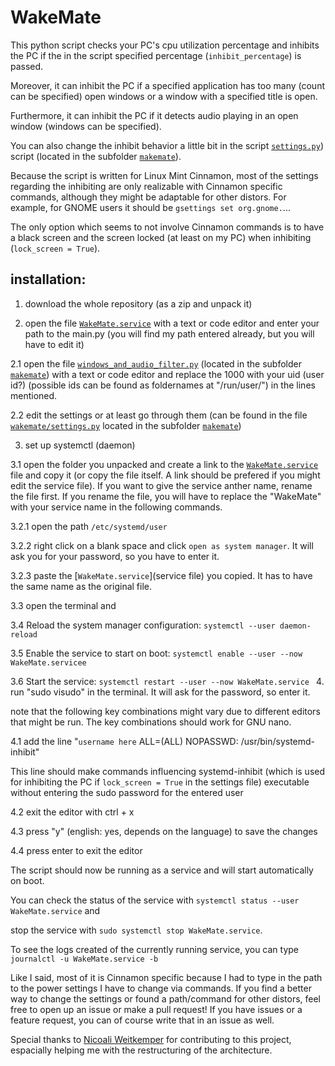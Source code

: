# WakeMate
This python script checks your PC's cpu utilization percentage and inhibits the PC if the in the script specified percentage (`inhibit_percentage`) is passed. 

Moreover, it can inhibit the PC if a specified application has too many (count can be specified) open windows or a window with a specified title is open. 

Furthermore, it can inhibit the PC if it detects audio playing in an open window (windows can be specified). 

You can also change the inhibit behavior a little bit in the script [`settings.py`](wakemate/settings.py)) script (located in the subfolder [`makemate`](wakemate/)). 

Because the script is written for Linux Mint Cinnamon, most of the settings regarding the inhibiting are only realizable with Cinnamon specific commands, although they might be adaptable for other distors. For example, for GNOME users it should be `gsettings set org.gnome.`...

The only option which seems to not involve Cinnamon commands is to have a black screen and the screen locked (at least on my PC) when inhibiting (`lock_screen = True`).

## installation: 
1. download the whole repository (as a zip and unpack it)

2. open the file [`WakeMate.service`](WakeMate.service) with a text or code editor and enter your path to the main.py (you will find my path entered already, but you will have to edit it) 

2.1 open the file [`windows_and_audio_filter.py`](wakemate/windows_and_audio_filter.py) (located in the subfolder [`makemate`](wakemate/)) with a text or code editor and replace the 1000 with your uid (user id?) (possible ids can be found as foldernames at "/run/user/") in the lines mentioned. 

2.2 edit the settings or at least go through them (can be found in the file [`wakemate/settings.py`](settings.py) located in the subfolder [`makemate`](wakemate/))

3. set up systemctl (daemon)

3.1 open the folder you unpacked and create a link to the [`WakeMate.service`](WakeMate.service) file and copy it (or copy the file itself. A link should be prefered if you might edit the service file). If you want to give the service anther name, rename the file first. If you rename the file, you will have to replace the "WakeMate" with your service name in the following commands. 

3.2.1 open the path `/etc/systemd/user` 

3.2.2 right click on a blank space and click `open as system manager`. It will ask you for your password, so you have to enter it. 

3.2.3 paste the [`WakeMate.service`](service file) you copied. It has to have the same name as the original file. 

3.3 open the terminal and 

3.4 Reload the system manager configuration: `systemctl --user daemon-reload`

3.5 Enable the service to start on boot: `systemctl enable --user --now WakeMate.servicee`

3.6 Start the service: `systemctl restart --user --now WakeMate.service
`
4. run "sudo visudo" in the terminal. It will ask for the password, so enter it.

note that the following key combinations might vary due to different editors that might be run. The key combinations should work for GNU nano. 

4.1 add the line "`username here` ALL=(ALL) NOPASSWD: /usr/bin/systemd-inhibit"
  
  This line should make commands influencing systemd-inhibit (which is used for inhibiting the PC if `lock_screen = True` in the settings file) executable  without entering the sudo password for the entered user
  
4.2 exit the editor with ctrl + x
  
4.3 press "y" (english: yes, depends on the language) to save the changes
  
4.4 press enter to exit the editor
 

The script should now be running as a service and will start automatically on boot. 

You can check the status of the service with `systemctl status --user WakeMate.service` and 

stop the service with `sudo systemctl stop WakeMate.service`.

To see the logs created of the currently running service, you can type `journalctl -u WakeMate.service -b`


Like I said, most of it is Cinnamon specific because I had to type in the path to the power settings I have to change via commands. If you find a better way to change the settings or found a path/command for other distors, feel free to open up an issue or make a pull request!
If you have issues or a feature request, you can of course write that in an issue as well. 

Special thanks to [Nicoali Weitkemper](https://github.com/NicoWeio) for contributing to this project, espacially helping me with the restructuring of the architecture. 
